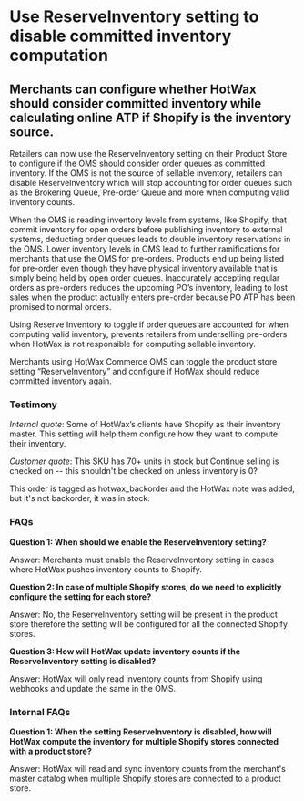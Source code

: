 # Use ReserveInventory setting to disable committed inventory computation

## Merchants can configure whether HotWax should consider committed inventory while calculating online ATP if Shopify is the inventory source.

Retailers can now use the ReserveInventory setting on their Product Store to configure if the OMS should consider order queues as committed inventory. If the OMS is not the source of sellable inventory, retailers can disable ReserveInventory which will stop accounting for order queues such as the Brokering Queue, Pre-order Queue and more when computing valid inventory counts.

When the OMS is reading inventory levels from systems, like Shopify, that commit inventory for open orders before publishing inventory to external systems, deducting order queues leads to double inventory reservations in the OMS. Lower inventory levels in OMS lead to further ramifications for merchants that use the OMS for pre-orders. Products end up being listed for pre-order even though they have physical inventory available that is simply being held by open order queues. Inaccurately accepting regular orders as pre-orders reduces the upcoming PO’s inventory, leading to lost sales when the product actually enters pre-order because PO ATP has been promised to normal orders.

Using Reserve Inventory to toggle if order queues are accounted for when computing valid inventory, prevents retailers from underselling pre-orders when HotWax is not responsible for computing sellable inventory.

Merchants using HotWax Commerce OMS can toggle the product store setting “ReserveInventory” and configure if HotWax should reduce committed inventory again.

### Testimony 

*Internal quote*: Some of HotWax’s clients have Shopify as their inventory master. This setting will help them configure how they want to compute their inventory.

*Customer quote*: This SKU has 70+ units in stock but Continue selling is checked on -- this shouldn't be checked on unless inventory is 0? 

This order is tagged as hotwax_backorder and the HotWax note was added, but it's not backorder, it was in stock.

### FAQs

**Question 1: When should we enable the ReserveInventory setting?**

Answer: Merchants must enable the ReserveInventory setting in cases where HotWax pushes inventory counts to Shopify.

**Question 2: In case of multiple Shopify stores, do we need to explicitly configure the setting for each store?**

Answer: No, the ReserveInventory setting will be present in the product store therefore the setting will be configured for all the connected Shopify stores.

**Question 3: How will HotWax update inventory counts if the ReserveInventory setting is disabled?**

Answer: HotWax will only read inventory counts from Shopify using webhooks and update the same in the OMS.

### Internal FAQs

**Question 1: When the setting ReserveInventory is disabled, how will HotWax compute the inventory for multiple Shopify stores connected with a product store?**

Answer: HotWax will read and sync inventory counts from the merchant's master catalog when multiple Shopify stores are connected to a product store.